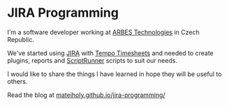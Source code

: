 # JIRA Programming

I'm a software developer working at [ARBES Technologies](http://arbes.com) in Czech Republic.

We've started using [JIRA](https://www.atlassian.com/software/jira) with [Tempo Timesheets](http://tempo.io/) and needed to create plugins, reports and [ScriptRunner](http://www.adaptavist.com/w/products-plugins/adaptavist-scriptrunner/scriptrunner-for-jira) scripts to suit our needs.

I would like to share the things I have learned in hope they will be useful to others.

Read the blog at [matejholy.github.io/jira-programming/](https://matejholy.github.io/jira-programming/)
